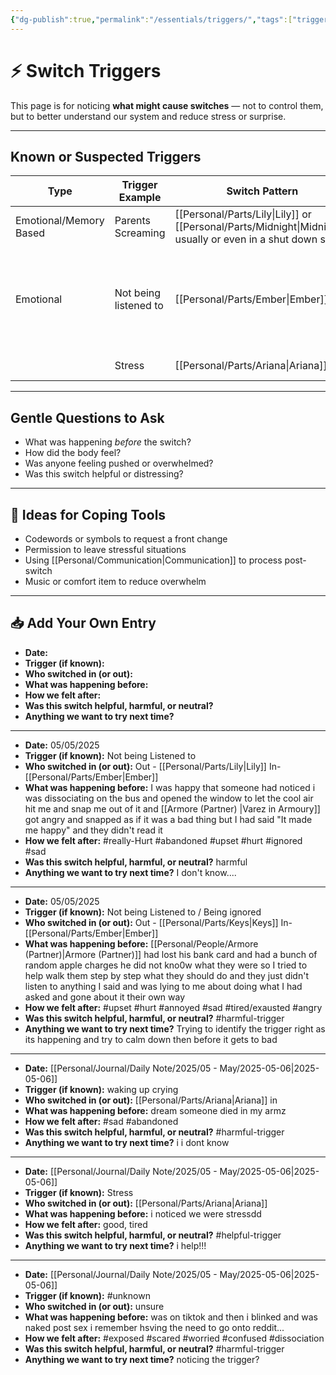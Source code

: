 ```yaml
---
{"dg-publish":true,"permalink":"/essentials/triggers/","tags":["triggered","trigger-awareness","pattern-tracking"],"noteIcon":""}
---
```


# ⚡ Switch Triggers

This page is for noticing **what might cause switches** — not to control them, but to better understand our system and reduce stress or surprise.

---

## Known or Suspected Triggers

| Type                   | Trigger Example       | Switch Pattern                                                | Notes or Coping Ideas                                                                                                 |
| ---------------------- | --------------------- | ------------------------------------------------------------- | --------------------------------------------------------------------------------------------------------------------- |
| Emotional/Memory Based | Parents Screaming     | [[Personal/Parts/Lily\|Lily]] or [[Personal/Parts/Midnight\|Midnight]] usually or even in a shut down state | [[Essentials/Plans/Grounding Toolbox\|Grounding Toolbox]]                                                                                                 |
| Emotional              | Not being listened to | [[Personal/Parts/Ember\|Ember]]                                                     | - Taking a deep breath<br>- Taking some time away from the trigger<br>( AKA getting Space)<br>- [[Essentials/Plans/Grounding Toolbox\|Grounding Toolbox]] |
|                        | Stress                | [[Personal/Parts/Ariana\|Ariana]]                                                    | - Helps with it and can take care of herself                                                                          |


---

## Gentle Questions to Ask
- What was happening *before* the switch?
- How did the body feel?
- Was anyone feeling pushed or overwhelmed?
- Was this switch helpful or distressing?

---

## 🧠 Ideas for Coping Tools
- Codewords or symbols to request a front change
- Permission to leave stressful situations
- Using [[Personal/Communication\|Communication]] to process post-switch
- Music or comfort item to reduce overwhelm

---

## 📥 Add Your Own Entry

- **Date:**  
- **Trigger (if known):**  
- **Who switched in (or out):**  
- **What was happening before:**  
- **How we felt after:**  
- **Was this switch helpful, harmful, or neutral?**  
- **Anything we want to try next time?**

---


- **Date:**  05/05/2025
- **Trigger (if known):**  Not being Listened to
- **Who switched in (or out):**  Out - [[Personal/Parts/Lily\|Lily]] In- [[Personal/Parts/Ember\|Ember]]
- **What was happening before:**  I was happy that someone had noticed i was dissociating on the bus and opened the window to let the cool air hit me and snap me out of it and [[Armore (Partner) \|Varez in Armoury]] got angry and snapped as if it was a bad thing but I had said "It made me happy" and they didn't read it
- **How we felt after:**  #really-Hurt #abandoned #upset  #hurt #ignored #sad 
- **Was this switch helpful, harmful, or neutral?**  harmful
- **Anything we want to try next time?** I don't know....
---

- **Date:**  05/05/2025
- **Trigger (if known):**  Not being Listened to / Being ignored
- **Who switched in (or out):**  Out -  [[Personal/Parts/Keys\|Keys]] In- [[Personal/Parts/Ember\|Ember]]
- **What was happening before:**  [[Personal/People/Armore (Partner)\|Armore (Partner)]] had lost his bank card and had a bunch of random apple charges he did not kno0w what they were so I tried to help walk them step by step what they should do and they just didn't listen to anything I said and was lying to me about doing what I had asked and gone about it their own way
- **How we felt after:**  #upset #hurt #annoyed #sad #tired/exausted #angry 
- **Was this switch helpful, harmful, or neutral?**  #harmful-trigger
- **Anything we want to try next time?** Trying to identify the trigger right as its happening and try to calm down then before it gets to bad 

---
- **Date:**  [[Personal/Journal/Daily Note/2025/05 - May/2025-05-06\|2025-05-06]]
- **Trigger (if known):**  waking up crying
- **Who switched in (or out):**  [[Personal/Parts/Ariana\|Ariana]] in
- **What was happening before:**  dream someone died in my armz
- **How we felt after:**  #sad #abandoned 
- **Was this switch helpful, harmful, or neutral?**  #harmful-trigger 
- **Anything we want to try next time?** i i dont know 

---
- **Date:**  [[Personal/Journal/Daily Note/2025/05 - May/2025-05-06\|2025-05-06]]
- **Trigger (if known):**  Stress
- **Who switched in (or out):**  [[Personal/Parts/Ariana\|Ariana]]
- **What was happening before:**  i noticed we were stressdd
- **How we felt after:**  good, tired
- **Was this switch helpful, harmful, or neutral?**  #helpful-trigger
- **Anything we want to try next time?** i help!!!

---

- **Date:**  [[Personal/Journal/Daily Note/2025/05 - May/2025-05-06\|2025-05-06]]
- **Trigger (if known):**  #unknown
- **Who switched in (or out):**  unsure
- **What was happening before:**  was on tiktok and then i blinked and was naked post sex i remember hsving the need to go onto reddit...
- **How we felt after:**  #exposed #scared #worried #confused #dissociation 
- **Was this switch helpful, harmful, or neutral?**  #harmful-trigger 
- **Anything we want to try next time?** noticing the trigger? 